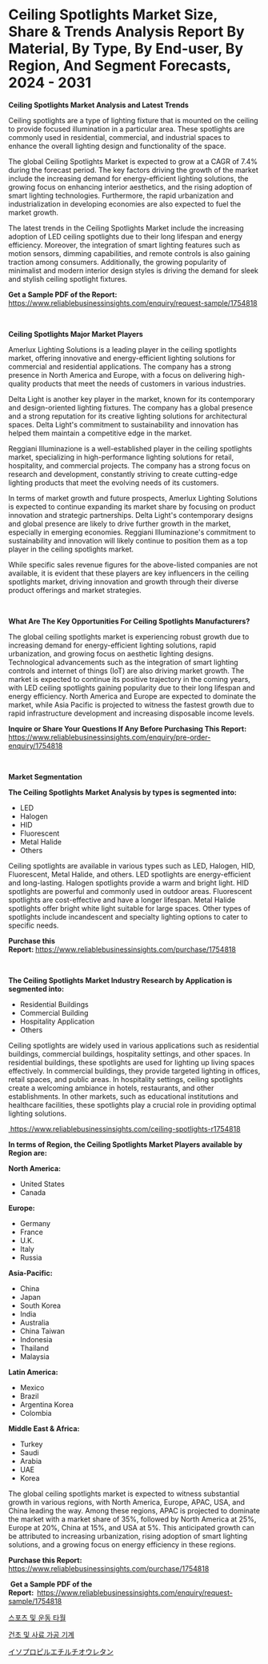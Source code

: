 <p><h1>Ceiling Spotlights Market Size, Share & Trends Analysis Report By Material, By Type, By End-user, By Region, And Segment Forecasts, 2024 - 2031</h1></p><p><strong>Ceiling Spotlights Market Analysis and Latest Trends</strong></p>
<p><p>Ceiling spotlights are a type of lighting fixture that is mounted on the ceiling to provide focused illumination in a particular area. These spotlights are commonly used in residential, commercial, and industrial spaces to enhance the overall lighting design and functionality of the space.</p><p>The global Ceiling Spotlights Market is expected to grow at a CAGR of 7.4% during the forecast period. The key factors driving the growth of the market include the increasing demand for energy-efficient lighting solutions, the growing focus on enhancing interior aesthetics, and the rising adoption of smart lighting technologies. Furthermore, the rapid urbanization and industrialization in developing economies are also expected to fuel the market growth.</p><p>The latest trends in the Ceiling Spotlights Market include the increasing adoption of LED ceiling spotlights due to their long lifespan and energy efficiency. Moreover, the integration of smart lighting features such as motion sensors, dimming capabilities, and remote controls is also gaining traction among consumers. Additionally, the growing popularity of minimalist and modern interior design styles is driving the demand for sleek and stylish ceiling spotlight fixtures.</p></p>
<p><strong>Get a Sample PDF of the Report:&nbsp;</strong> <a href="https://www.reliablebusinessinsights.com/enquiry/request-sample/1754818">https://www.reliablebusinessinsights.com/enquiry/request-sample/1754818</a></p>
<p>&nbsp;</p>
<p><strong>Ceiling Spotlights Major Market Players</strong></p>
<p><p>Amerlux Lighting Solutions is a leading player in the ceiling spotlights market, offering innovative and energy-efficient lighting solutions for commercial and residential applications. The company has a strong presence in North America and Europe, with a focus on delivering high-quality products that meet the needs of customers in various industries.</p><p>Delta Light is another key player in the market, known for its contemporary and design-oriented lighting fixtures. The company has a global presence and a strong reputation for its creative lighting solutions for architectural spaces. Delta Light's commitment to sustainability and innovation has helped them maintain a competitive edge in the market.</p><p>Reggiani Illuminazione is a well-established player in the ceiling spotlights market, specializing in high-performance lighting solutions for retail, hospitality, and commercial projects. The company has a strong focus on research and development, constantly striving to create cutting-edge lighting products that meet the evolving needs of its customers.</p><p>In terms of market growth and future prospects, Amerlux Lighting Solutions is expected to continue expanding its market share by focusing on product innovation and strategic partnerships. Delta Light's contemporary designs and global presence are likely to drive further growth in the market, especially in emerging economies. Reggiani Illuminazione's commitment to sustainability and innovation will likely continue to position them as a top player in the ceiling spotlights market.</p><p>While specific sales revenue figures for the above-listed companies are not available, it is evident that these players are key influencers in the ceiling spotlights market, driving innovation and growth through their diverse product offerings and market strategies.</p></p>
<p>&nbsp;</p>
<p><strong>What Are The Key Opportunities For Ceiling Spotlights Manufacturers?</strong></p>
<p><p>The global ceiling spotlights market is experiencing robust growth due to increasing demand for energy-efficient lighting solutions, rapid urbanization, and growing focus on aesthetic lighting designs. Technological advancements such as the integration of smart lighting controls and internet of things (IoT) are also driving market growth. The market is expected to continue its positive trajectory in the coming years, with LED ceiling spotlights gaining popularity due to their long lifespan and energy efficiency. North America and Europe are expected to dominate the market, while Asia Pacific is projected to witness the fastest growth due to rapid infrastructure development and increasing disposable income levels.</p></p>
<p><strong>Inquire or Share Your Questions If Any Before Purchasing This Report:</strong> <a href="https://www.reliablebusinessinsights.com/enquiry/pre-order-enquiry/1754818">https://www.reliablebusinessinsights.com/enquiry/pre-order-enquiry/1754818</a></p>
<p>&nbsp;</p>
<p><strong>Market Segmentation</strong></p>
<p><strong>The Ceiling Spotlights Market Analysis by types is segmented into:</strong></p>
<p><ul><li>LED</li><li>Halogen</li><li>HID</li><li>Fluorescent</li><li>Metal Halide</li><li>Others</li></ul></p>
<p><p>Ceiling spotlights are available in various types such as LED, Halogen, HID, Fluorescent, Metal Halide, and others. LED spotlights are energy-efficient and long-lasting. Halogen spotlights provide a warm and bright light. HID spotlights are powerful and commonly used in outdoor areas. Fluorescent spotlights are cost-effective and have a longer lifespan. Metal Halide spotlights offer bright white light suitable for large spaces. Other types of spotlights include incandescent and specialty lighting options to cater to specific needs.</p></p>
<p><strong>Purchase this Report:&nbsp;</strong><a href="https://www.reliablebusinessinsights.com/purchase/1754818">https://www.reliablebusinessinsights.com/purchase/1754818</a></p>
<p>&nbsp;</p>
<p><strong>The Ceiling Spotlights Market Industry Research by Application is segmented into:</strong></p>
<p><ul><li>Residential Buildings</li><li>Commercial Building</li><li>Hospitality Application</li><li>Others</li></ul></p>
<p><p>Ceiling spotlights are widely used in various applications such as residential buildings, commercial buildings, hospitality settings, and other spaces. In residential buildings, these spotlights are used for lighting up living spaces effectively. In commercial buildings, they provide targeted lighting in offices, retail spaces, and public areas. In hospitality settings, ceiling spotlights create a welcoming ambiance in hotels, restaurants, and other establishments. In other markets, such as educational institutions and healthcare facilities, these spotlights play a crucial role in providing optimal lighting solutions.</p></p>
<p><a href="https://www.reliablebusinessinsights.com/ceiling-spotlights-r1754818">&nbsp;https://www.reliablebusinessinsights.com/ceiling-spotlights-r1754818</a></p>
<p><strong>In terms of Region, the Ceiling Spotlights Market Players available by Region are:</strong></p>
<p>
    <p> <strong> North America: </strong>
        <ul>
            <li>United States</li>
            <li>Canada</li>
        </ul>
        </p> 
    <p> <strong> Europe: </strong>
        <ul>
            <li>Germany</li>
            <li>France</li>
            <li>U.K.</li>
            <li>Italy</li>
            <li>Russia</li>
        </ul>
        </p> 
    <p> <strong> Asia-Pacific: </strong>
        <ul>
            <li>China</li>
            <li>Japan</li>
            <li>South Korea</li>
            <li>India</li>
            <li>Australia</li>
            <li>China Taiwan</li>
            <li>Indonesia</li>
            <li>Thailand</li>
            <li>Malaysia</li>
        </ul>
        </p> 
    <p> <strong> Latin America: </strong>
        <ul>
            <li>Mexico</li>
            <li>Brazil</li>
            <li>Argentina Korea</li>
            <li>Colombia</li>
        </ul>
        </p> 
    <p> <strong> Middle East & Africa: </strong>
        <ul>
            <li>Turkey</li>
            <li>Saudi</li>
            <li>Arabia</li>
            <li>UAE</li>
            <li>Korea</li>
        </ul>
    </p>
    </p>
<p><p>The global ceiling spotlights market is expected to witness substantial growth in various regions, with North America, Europe, APAC, USA, and China leading the way. Among these regions, APAC is projected to dominate the market with a market share of 35%, followed by North America at 25%, Europe at 20%, China at 15%, and USA at 5%. This anticipated growth can be attributed to increasing urbanization, rising adoption of smart lighting solutions, and a growing focus on energy efficiency in these regions.</p></p>
<p><strong>Purchase this Report: </strong><a href="https://www.reliablebusinessinsights.com/purchase/1754818">https://www.reliablebusinessinsights.com/purchase/1754818</a></p>
<p>&nbsp;<strong>Get a Sample PDF of the Report:&nbsp;&nbsp;</strong><a href="https://www.reliablebusinessinsights.com/enquiry/request-sample/1754818">https://www.reliablebusinessinsights.com/enquiry/request-sample/1754818</a></p>
<p><strong></strong></p>
<p><p><a href="https://medium.com/@constantinvon/%EC%8A%A4%ED%8F%AC%EC%B8%A0-%EB%B0%8F-%EC%9A%B4%EB%8F%99-%EC%88%98%EA%B1%B4-%EC%8B%9C%EC%9E%A5-%EA%B8%80%EB%A1%9C%EB%B2%8C-%EC%8B%9C%EC%9E%A5-%EB%8F%99%ED%96%A5-%EB%B0%8F-%ED%8C%90%EB%A7%A4-%EB%8F%99%ED%96%A5-2024-2031%EB%85%84-f9c3fe1ef0c6">스포츠 및 운동 타월</a></p><p><a href="https://github.com/Howaoole34545/Market-Research-Report-List-2/blob/main/6552186149652.md">건초 및 사료 가공 기계</a></p><p><a href="https://github.com/zjkmgcs938405/Market-Research-Report-List-2/blob/main/2804978141818.md">イソプロピルエチルチオウレタン</a></p></p>
